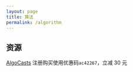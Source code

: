 ```yaml
---
layout: page
title: 算法
permalink: /algorithm
---
```


## 资源

[AlgoCasts](https://algocasts.io/) 注册购买使用优惠码`ac42267`，立减 30 元